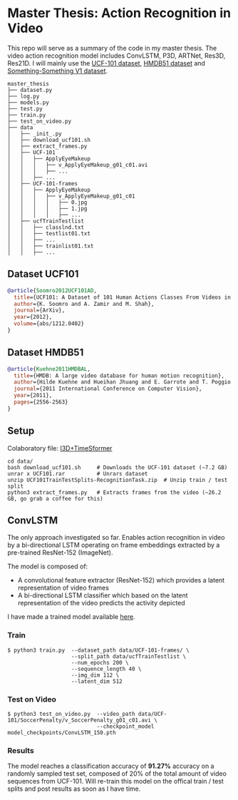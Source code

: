 # Master Thesis: Action Recognition in Video

This repo will serve as a summary of the code in my master thesis. The video action recognition model includes ConvLSTM, P3D, ARTNet, Res3D, Res21D. I will mainly use the [UCF-101 dataset](https://www.crcv.ucf.edu/data/UCF101.php), [HMDB51 dataset](https://serre-lab.clps.brown.edu/resource/hmdb-a-large-human-motion-database/) and [Something-Something V1 dataset](https://20bn.com/datasets/something-something/v1).

```
master_thesis
├── dataset.py
├── log.py
├── models.py
├── test.py
├── train.py
├── test_on_video.py
├── data
│   ├── _init_.py
│   ├── download_ucf101.sh
│   ├── extract_frames.py
│   ├── UCF-101
│   │   ├── ApplyEyeMakeup
│   │   │   ├── v_ApplyEyeMakeup_g01_c01.avi
│   │   │   ├── ...
│   │   ├── ...
│   ├── UCF-101-frames
│   │   ├── ApplyEyeMakeup
│   │   │   ├── v_ApplyEyeMakeup_g01_c01
│   │   │   │   ├── 0.jpg
│   │   │   │   ├── 1.jpg
│   │   │   │   ├── ...
│   ├── ucfTrainTestlist
│   │   ├── classlnd.txt
│   │   ├── testlist01.txt
│   │   ├── ...
│   │   ├── trainlist01.txt
│   │   ├── ...

```

## Dataset UCF101
<!-- [DATASET] -->

```BibTeX
@article{Soomro2012UCF101AD,
  title={UCF101: A Dataset of 101 Human Actions Classes From Videos in The Wild},
  author={K. Soomro and A. Zamir and M. Shah},
  journal={ArXiv},
  year={2012},
  volume={abs/1212.0402}
}
```

## Dataset HMDB51
<!-- [DATASET] -->

```BibTeX
@article{Kuehne2011HMDBAL,
  title={HMDB: A large video database for human motion recognition},
  author={Hilde Kuehne and Hueihan Jhuang and E. Garrote and T. Poggio and Thomas Serre},
  journal={2011 International Conference on Computer Vision},
  year={2011},
  pages={2556-2563}
}
```

## Setup

Colaboratory file: [I3D+TimeSformer](hmdb51.ipynb) 

```
cd data/              
bash download_ucf101.sh     # Downloads the UCF-101 dataset (~7.2 GB)
unrar x UCF101.rar          # Unrars dataset
unzip UCF101TrainTestSplits-RecognitionTask.zip  # Unzip train / test split
python3 extract_frames.py   # Extracts frames from the video (~26.2 GB, go grab a coffee for this)
```

## ConvLSTM

The only approach investigated so far. Enables action recognition in video by a bi-directional LSTM operating on frame embeddings extracted by a pre-trained ResNet-152 (ImageNet).

The model is composed of:
* A convolutional feature extractor (ResNet-152) which provides a latent representation of video frames
* A bi-directional LSTM classifier which based on the latent representation of the video predicts the activity depicted

I have made a trained model available [here](https://drive.google.com/open?id=1GlpN0m9uLbI9dg1ARbW9hDEf-VWe4Asl).

### Train  

```
$ python3 train.py  --dataset_path data/UCF-101-frames/ \
                    --split_path data/ucfTrainTestlist \
                    --num_epochs 200 \
                    --sequence_length 40 \
                    --img_dim 112 \
                    --latent_dim 512
```

### Test on Video

```
$ python3 test_on_video.py  --video_path data/UCF-101/SoccerPenalty/v_SoccerPenalty_g01_c01.avi \
                            --checkpoint_model model_checkpoints/ConvLSTM_150.pth
```


### Results

The model reaches a classification accuracy of **91.27%** accuracy on a randomly sampled test set, composed of 20% of the total amount of video sequences from UCF-101. Will re-train this model on the offical train / test splits and post results as soon as I have time.
